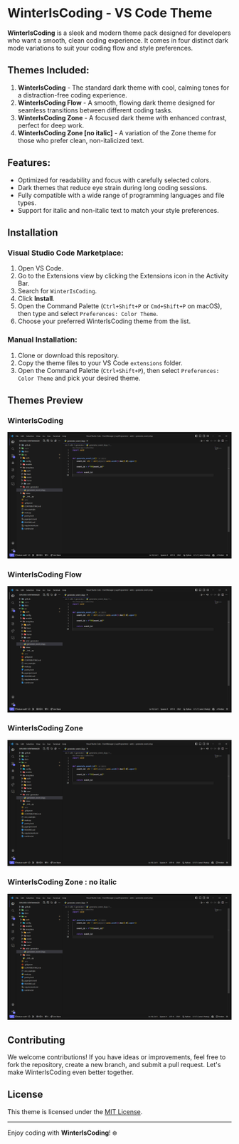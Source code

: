 # WinterIsCoding - VS Code Theme

**WinterIsCoding** is a sleek and modern theme pack designed for developers who want a smooth, clean coding experience. It comes in four distinct dark mode variations to suit your coding flow and style preferences.

## Themes Included:

1. **WinterIsCoding** - The standard dark theme with cool, calming tones for a distraction-free coding experience.
2. **WinterIsCoding Flow** - A smooth, flowing dark theme designed for seamless transitions between different coding tasks.
3. **WinterIsCoding Zone** - A focused dark theme with enhanced contrast, perfect for deep work.
4. **WinterIsCoding Zone [no italic]** - A variation of the Zone theme for those who prefer clean, non-italicized text.

## Features:

-   Optimized for readability and focus with carefully selected colors.
-   Dark themes that reduce eye strain during long coding sessions.
-   Fully compatible with a wide range of programming languages and file types.
-   Support for italic and non-italic text to match your style preferences.

## Installation

### Visual Studio Code Marketplace:

1. Open VS Code.
2. Go to the Extensions view by clicking the Extensions icon in the Activity Bar.
3. Search for `WinterIsCoding`.
4. Click **Install**.
5. Open the Command Palette (`Ctrl+Shift+P` or `Cmd+Shift+P` on macOS), then type and select `Preferences: Color Theme`.
6. Choose your preferred WinterIsCoding theme from the list.

### Manual Installation:

1. Clone or download this repository.
2. Copy the theme files to your VS Code `extensions` folder.
3. Open the Command Palette (`Ctrl+Shift+P`), then select `Preferences: Color Theme` and pick your desired theme.

## Themes Preview

### WinterIsCoding

![WinterIsCoding Preview](./images/default.png)

### WinterIsCoding Flow

![WinterIsCoding Flow Preview](./images/flow.png)

### WinterIsCoding Zone

![WinterIsCoding Zone Preview](./images/zone.png)

### WinterIsCoding Zone : no italic

![WinterIsCoding Zone : no italic Preview](./images/zone.png)

## Contributing

We welcome contributions! If you have ideas or improvements, feel free to fork the repository, create a new branch, and submit a pull request. Let's make WinterIsCoding even better together.

## License

This theme is licensed under the [MIT License](./LICENSE.md).

---

Enjoy coding with **WinterIsCoding**! ❄️
